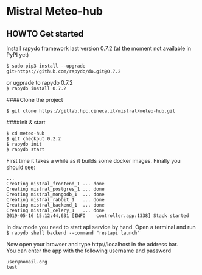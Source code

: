 Mistral Meteo-hub
===================

HOWTO Get started
-----------------

Install rapydo framework last version 0.7.2 (at the moment not available in PyPI yet)

`$ sudo pip3 install --upgrade git+https://github.com/rapydo/do.git@0.7.2`

or ugprade to rapydo 0.7.2  
`$ rapydo install 0.7.2`

####Clone the project
```
$ git clone https://gitlab.hpc.cineca.it/mistral/meteo-hub.git
```

####Init & start
```
$ cd meteo-hub
$ git checkout 0.2.2
$ rapydo init
$ rapydo start
```

First time it takes a while as it builds some docker images. Finally you should see:  
```
...
Creating mistral_frontend_1 ... done
Creating mistral_postgres_1 ... done
Creating mistral_mongodb_1  ... done
Creating mistral_rabbit_1   ... done
Creating mistral_backend_1  ... done
Creating mistral_celery_1   ... done
2019-05-16 15:12:44,631 [INFO    controller.app:1338] Stack started
```

In dev mode you need to start api service by hand. Open a terminal and run  
`$ rapydo shell backend --command "restapi launch"`

Now open your browser and type http://localhost in the address bar.  
You can enter the app with the following username and password  
```
user@nomail.org
test
```